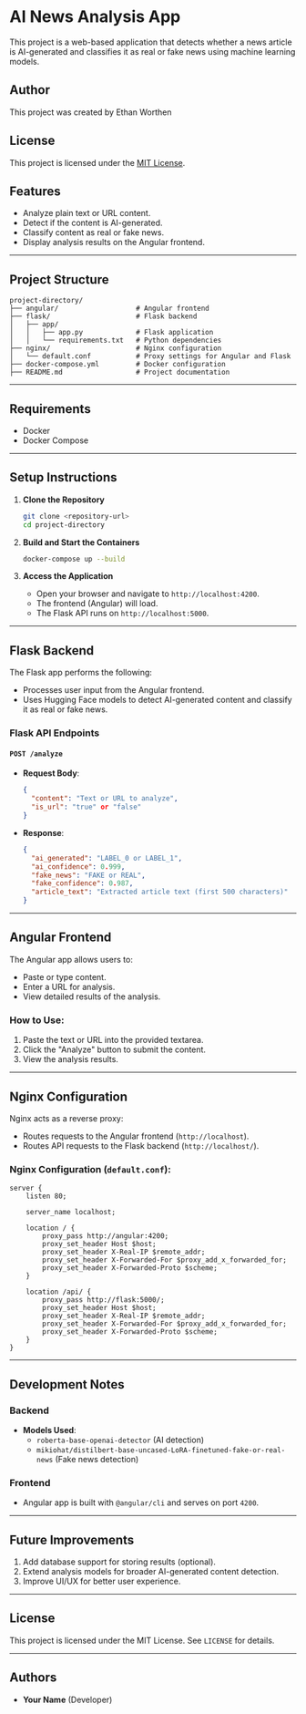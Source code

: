 # AI News Analysis App
This project is a web-based application that detects whether a news article is AI-generated and classifies it as real or fake news using machine learning models.

## Author

This project was created by Ethan Worthen

## License

This project is licensed under the [MIT License](LICENSE).

## Features
- Analyze plain text or URL content.
- Detect if the content is AI-generated.
- Classify content as real or fake news.
- Display analysis results on the Angular frontend.

---

## Project Structure
```
project-directory/
├── angular/                   # Angular frontend
├── flask/                     # Flask backend
│   ├── app/
│   │   ├── app.py             # Flask application
│   │   └── requirements.txt   # Python dependencies
├── nginx/                     # Nginx configuration
│   └── default.conf           # Proxy settings for Angular and Flask
├── docker-compose.yml         # Docker configuration
├── README.md                  # Project documentation
```

---

## Requirements
- Docker
- Docker Compose

---

## Setup Instructions

1. **Clone the Repository**
   ```bash
   git clone <repository-url>
   cd project-directory
   ```

2. **Build and Start the Containers**
   ```bash
   docker-compose up --build
   ```

3. **Access the Application**
   - Open your browser and navigate to `http://localhost:4200`.
   - The frontend (Angular) will load.
   - The Flask API runs on `http://localhost:5000`.

---

## Flask Backend
The Flask app performs the following:
- Processes user input from the Angular frontend.
- Uses Hugging Face models to detect AI-generated content and classify it as real or fake news.

### Flask API Endpoints
#### `POST /analyze`
- **Request Body**:
  ```json
  {
    "content": "Text or URL to analyze",
    "is_url": "true" or "false"
  }
  ```
- **Response**:
  ```json
  {
    "ai_generated": "LABEL_0 or LABEL_1",
    "ai_confidence": 0.999,
    "fake_news": "FAKE or REAL",
    "fake_confidence": 0.987,
    "article_text": "Extracted article text (first 500 characters)"
  }
  ```

---

## Angular Frontend
The Angular app allows users to:
- Paste or type content.
- Enter a URL for analysis.
- View detailed results of the analysis.

### How to Use:
1. Paste the text or URL into the provided textarea.
2. Click the "Analyze" button to submit the content.
3. View the analysis results.

---

## Nginx Configuration
Nginx acts as a reverse proxy:
- Routes requests to the Angular frontend (`http://localhost`).
- Routes API requests to the Flask backend (`http://localhost/`).

### Nginx Configuration (`default.conf`):
```nginx
server {
    listen 80;

    server_name localhost;

    location / {
        proxy_pass http://angular:4200;
        proxy_set_header Host $host;
        proxy_set_header X-Real-IP $remote_addr;
        proxy_set_header X-Forwarded-For $proxy_add_x_forwarded_for;
        proxy_set_header X-Forwarded-Proto $scheme;
    }

    location /api/ {
        proxy_pass http://flask:5000/;
        proxy_set_header Host $host;
        proxy_set_header X-Real-IP $remote_addr;
        proxy_set_header X-Forwarded-For $proxy_add_x_forwarded_for;
        proxy_set_header X-Forwarded-Proto $scheme;
    }
}
```

---

## Development Notes
### Backend
- **Models Used**:
  - `roberta-base-openai-detector` (AI detection)
  - `mikiohat/distilbert-base-uncased-LoRA-finetuned-fake-or-real-news` (Fake news detection)

### Frontend
- Angular app is built with `@angular/cli` and serves on port `4200`.

---

## Future Improvements
1. Add database support for storing results (optional).
2. Extend analysis models for broader AI-generated content detection.
3. Improve UI/UX for better user experience.

---

## License
This project is licensed under the MIT License. See `LICENSE` for details.

---

## Authors
- **Your Name** (Developer)
